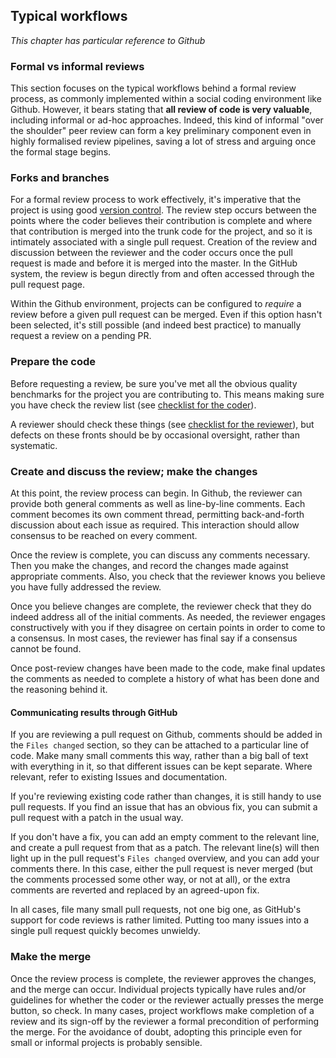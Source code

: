 ## Typical workflows

*This chapter has particular reference to Github*

<a name="Formal_vs_informal_reviews"></a>
### Formal vs informal reviews

This section focuses on the typical workflows behind a formal review process, as commonly implemented within a social coding environment like Github. However, it bears stating that **all review of code is very valuable**, including informal or ad-hoc approaches. Indeed, this kind of informal "over the shoulder" peer review can form a key preliminary component even in highly formalised review pipelines, saving a lot of stress and arguing once the formal stage begins.

<a name="forks_and_branches"></a>
### Forks and branches

For a formal review process to work effectively, it's imperative that the project is using good [version control](/version_control/version_control). The review step occurs between the points where the coder believes their contribution is complete and where that contribution is merged into the trunk code for the project, and so it is intimately associated with a single pull request. Creation of the review and discussion between the reviewer and the coder occurs once the pull request is made and before it is merged into the master. In the GitHub system, the review is begun directly from and often accessed through the pull request page.

Within the Github environment, projects can be configured to *require* a review before a given pull request can be merged. Even if this option hasn't been selected, it's still possible (and indeed best practice) to manually request a review on a pending PR.

<a name="prepare_the_code"></a>
### Prepare the code

Before requesting a review, be sure you've met all the obvious quality benchmarks for the project you are contributing to. This means making sure you have check the review list (see [checklist for the coder](/reviewing_checklists.md#for_the_coder)).

A reviewer should check these things (see [checklist for the reviewer](/reviewing_checklists.md#for_the_reviewer)), but defects on these fronts should be by occasional oversight, rather than systematic.

<a name="create_discuss_change"></a>
### Create and discuss the review; make the changes

At this point, the review process can begin. In Github, the reviewer can provide both general comments as well as line-by-line comments.
Each comment becomes its own comment thread, permitting back-and-forth discussion about each issue as required.
This interaction should allow consensus to be reached on every comment.

Once the review is complete, you can discuss any comments necessary. Then you make the changes, and record the changes made against appropriate comments. Also, you check that the reviewer knows you believe you have fully addressed the review.

Once you believe changes are complete, the reviewer check that they do indeed address all of the initial comments. As needed, the reviewer engages constructively with you if they disagree on certain points in order to come to a consensus. In most cases, the reviewer has final say if a consensus cannot be found.

Once post-review changes have been made to the code, make final updates the comments as needed to complete a history of what has been done and the reasoning behind it.

#### Communicating results through GitHub

If you are reviewing a pull request on Github, comments should be added in the `Files changed` section, so they can be attached to a particular line of code. Make many small comments this way, rather than a big ball of text with everything in it, so that different issues can be kept separate. Where relevant, refer to existing Issues and documentation.

If you're reviewing existing code rather than changes, it is still handy to use pull requests. If you find an issue that has an obvious fix, you can submit a pull request with a patch in the usual way.

If you don't have a fix, you can add an empty comment to the relevant line, and create a pull request from that as a patch. The relevant line(s) will then light up in the pull request's `Files changed` overview, and you can add your comments there. In this case, either the pull request is never merged (but the comments processed some other way, or not at all), or the extra comments are reverted and replaced by an agreed-upon fix.

In all cases, file many small pull requests, not one big one, as GitHub's support for code reviews is rather limited. Putting too many issues into a single pull request quickly becomes unwieldy.

<a name="make_the_merge"></a>
### Make the merge

Once the review process is complete, the reviewer approves the changes, and the merge can occur.
Individual projects typically have rules and/or guidelines for whether the coder or the reviewer actually presses the merge button, so check.
In many cases, project workflows make completion of a review and its sign-off by the reviewer a formal precondition of performing the merge.
For the avoidance of doubt, adopting this principle even for small or informal projects is probably sensible.
